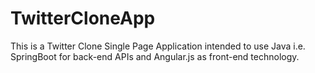 # TwitterCloneApp

This is a Twitter Clone Single Page Application intended to use Java i.e. SpringBoot for back-end APIs 
and Angular.js as front-end technology.
